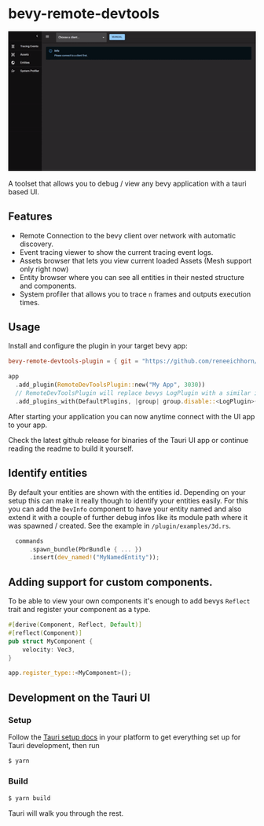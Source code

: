 # bevy-remote-devtools

![Small preview video showing the features listed below](./docs/preview.gif)

A toolset that allows you to debug / view any bevy application with a tauri based UI.

## Features

- Remote Connection to the bevy client over network with automatic discovery.
- Event tracing viewer to show the current tracing event logs.
- Assets browser that lets you view current loaded Assets (Mesh support only right now)
- Entity browser where you can see all entities in their nested structure and components.
- System profiler that allows you to trace `n` frames and outputs execution times.

## Usage

Install and configure the plugin in your target bevy app:

```toml
bevy-remote-devtools-plugin = { git = "https://github.com/reneeichhorn/bevy-remote-devtools.git" }
```

```rust
app
  .add_plugin(RemoteDevToolsPlugin::new("My App", 3030))
  // RemoteDevToolsPlugin will replace bevys LogPlugin with a similar implementation.
  .add_plugins_with(DefaultPlugins, |group| group.disable::<LogPlugin>())
```

After starting your application you can now anytime connect with the UI app to your app.

Check the latest github release for binaries of the Tauri UI app or continue reading the readme to build it yourself.

## Identify entities

By default your entities are shown with the entities id. Depending on your setup this can make it really though to identify your entities easily. For this you can add the `DevInfo` component to have your entity named and also extend it with a couple of further debug infos like its module path where it was spawned / created. See the example in `/plugin/examples/3d.rs`.

```rust
  commands
      .spawn_bundle(PbrBundle { ... })
      .insert(dev_named!("MyNamedEntity"));
```

## Adding support for custom components.

To be able to view your own components it's enough to add bevys `Reflect` trait and register your component as a type.

```rust
#[derive(Component, Reflect, Default)]
#[reflect(Component)]
pub struct MyComponent {
    velocity: Vec3,
}
```

```rust
app.register_type::<MyComponent>();
```

## Development on the Tauri UI

### Setup

Follow the [Tauri setup docs](https://tauri.studio/docs/getting-started/intro/) in your platform to get everything set up for Tauri development, then run

```bash
$ yarn
```

### Build

```bash
$ yarn build
```

Tauri will walk you through the rest.

